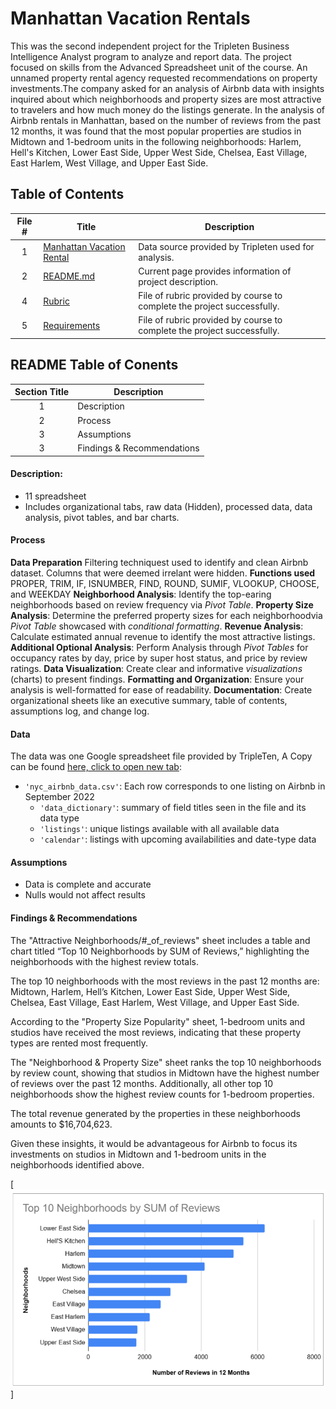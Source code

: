 # Manhattan Vacation Rentals #
 
 This was the second independent project for the Tripleten Business Intelligence Analyst program to analyze and report data. The project focused on skills from the Advanced Spreadsheet unit of the course.
An unnamed property rental agency requested recommendations on property investments.The company asked for an analysis of Airbnb data with insights inquired about which neighborhoods and property sizes are most attractive to travelers and how much money do the listings generate.
In the analysis of Airbnb rentals in Manhattan, based on the number of reviews from the past 12 months, it was found that the most popular properties are studios in Midtown and 1-bedroom units in the following neighborhoods: Harlem, Hell's Kitchen, Lower East Side, Upper West Side, Chelsea, East Village, East Harlem, West Village, and Upper East Side.

## Table of Contents ##
 
 | File # | Title | Description |
 | :-----------: | ----------- |----------- |
| 1 | [Manhattan Vacation Rental](https://github.com/Janna-Gomez/Data_projects_TripleTen/blob/main/Fresh%20Beats/Janna%20Gomez%20-%20Project%20Status%20Report.docx)| Data source provided by Tripleten used for analysis.|
| 2 | [README.md](https://github.com/Janna-Gomez/Data_projects_TripleTen/blob/main/Fresh%20Beats/Janna%20Gomez%20-%20Project%20Status%20Report.docx)| Current page provides information of project description. |
| 4 | [Rubric](https://github.com/Janna-Gomez/Data_projects_TripleTen/blob/main/Manhattan%20Rentals/Project_Rubric.pdf )|  File of rubric provided by course to complete the project successfully.|
| 5 | [Requirements](https://github.com/Janna-Gomez/Data_projects_TripleTen/blob/main/Manhattan%20Rentals/Requirements.txt)|  File of rubric provided by course to complete the project successfully.|

## README Table of Conents ##
 
 | Section Title | Description |
 | :-----------: | ----------- |
 | 1 | Description| The description of the project purpose, software, format, visuals.|
 | 2 | Process | Description of steps taken and tools used to complete steps. |
 | 3 | Assumptions | Provides information of assumptions from Tripleten and factors based on data. |
 | 3 | Findings & Recommendations | Provided insights and recommendations based on data analysis. |
 
#### Description:
- 11 spreadsheet
- Includes organizational tabs, raw data (Hidden), processed data, data analysis, pivot tables, and bar charts.

#### Process
**Data Preparation** Filtering techniquest used to identify and clean Airbnb dataset. Columns that were deemed irrelant were hidden.
**Functions used** PROPER, TRIM, IF, ISNUMBER, FIND, ROUND, SUMIF, VLOOKUP, CHOOSE, and WEEKDAY
**Neighborhood Analysis**: Identify the top-earing neighborhoods based on review frequency via *Pivot Table*.
**Property Size Analysis**: Determine the preferred property sizes for each neighborhoodvia *Pivot Table* showcased with *conditional formatting*.
**Revenue Analysis**: Calculate estimated annual revenue to identify the most attractive listings.
**Additional Optional Analysis**: Perform Analysis through *Pivot Tables* for occupancy rates by day, price by super host status, and price by review ratings.
**Data Visualization**: Create clear and informative *visualizations* (charts) to present findings.
**Formatting and Organization**: Ensure your analysis is well-formatted for ease of readability.
**Documentation**: Create organizational sheets like an executive summary, table of contents, assumptions log, and change log.

#### Data
The data was one Google spreadsheet file provided by TripleTen, A Copy can be found [here, click to open new tab](https://docs.google.com/spreadsheets/d/1_TVEAiVm6hfJvIV8HSkfxl1oKfPEtT7XinvkMGGKhiE/edit?usp=sharing):
- `'nyc_airbnb_data.csv'`: Each row corresponds to one listing on Airbnb in September 2022
    - `'data_dictionary'`: summary of field titles seen in the file and its data type
    - `'listings'`: unique listings available with all available data
    - `'calendar'`: listings with upcoming availabilities and date-type data

#### Assumptions
- Data is complete and accurate
- Nulls would not affect results

#### Findings & Recommendations

The "Attractive Neighborhoods/#_of_reviews" sheet includes a table and chart titled “Top 10 Neighborhoods by SUM of Reviews,” highlighting the neighborhoods with the highest review totals.

The top 10 neighborhoods with the most reviews in the past 12 months are: Midtown, Harlem, Hell’s Kitchen, Lower East Side, Upper West Side, Chelsea, East Village, East Harlem, West Village, and Upper East Side.

According to the "Property Size Popularity" sheet, 1-bedroom units and studios have received the most reviews, indicating that these property types are rented most frequently.

The "Neighborhood & Property Size" sheet ranks the top 10 neighborhoods by review count, showing that studios in Midtown have the highest number of reviews over the past 12 months. Additionally, all other top 10 neighborhoods show the highest review counts for 1-bedroom properties.

The total revenue generated by the properties in these neighborhoods amounts to $16,704,623.

Given these insights, it would be advantageous for Airbnb to focus its investments on studios in Midtown and 1-bedroom units in the neighborhoods identified above.

[<img src="https://github.com/Janna-Gomez/Data_projects_TripleTen/blob/main/Manhattan%20Rentals/Airbnb%20Top%2010%20Neighborhoods.png">]
